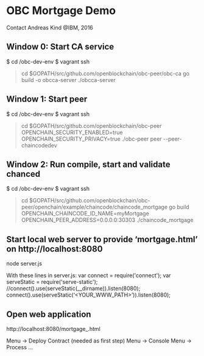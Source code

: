 OBC Mortgage Demo
=================
Contact Andreas Kind @IBM, 2016

## Window 0: Start CA service
$ cd <WORKSPACE>/obc-dev-env
$ vagrant ssh
> cd $GOPATH/src/github.com/openblockchain/obc-peer/obc-ca
> go build -o obcca-server
> ./obcca-server

## Window 1: Start peer
$ cd <WORKSPACE>/obc-dev-env
$ vagrant ssh
> cd $GOPATH/src/github.com/openblockchain/obc-peer
> OPENCHAIN_SECURITY_ENABLED=true OPENCHAIN_SECURITY_PRIVACY=true ./obc-peer peer --peer-chaincodedev

## Window 2: Run compile, start and validate chanced
$ cd <WORKSPACE>/obc-dev-env
$ vagrant ssh
> cd $GOPATH/src/github.com/openblockchain/obc-peer/openchain/example/chaincode/chaincode_mortgage
> go build
> OPENCHAIN_CHAINCODE_ID_NAME=myMortgage OPENCHAIN_PEER_ADDRESS=0.0.0.0:30303 ./chaincode_mortgage

## Start local web server to provide ‘mortgage.html’ on http://localhost:8080
node server.js

With these lines in server.js:
var connect = require('connect');
var serveStatic = require('serve-static');
//connect().use(serveStatic(__dirname)).listen(8080);
connect().use(serveStatic(‘<YOUR_WWW_PATH>’)).listen(8080);

## Open web application
http://localhost:8080/mortgage_<VERSION>.html

Menu -> Deploy Contract (needed as first step)
Menu -> Console
Menu -> Process
...

